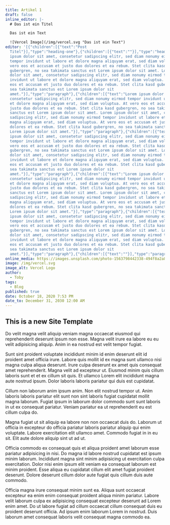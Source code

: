 ```yaml
---
title: Artikel 1
draft: false
inline_editor: |-
  # Das ist ein Titel

  Das ist ein Text

  ![Vercel Image](/img/vercel.svg "Das ist ein Text")
editor: '[{"children":[{"text":"Post
  Titel"}],"type":"heading-one"},{"children":[{"text":""}],"type":"heading-one"},{"type":"image","url":"https://source.unsplash.com/x2cYmbyGzLE","children":[{"text":""}]},{"children":[{"text":"Lorem
  ipsum dolor sit amet, consetetur sadipscing elitr, sed diam nonumy eirmod
  tempor invidunt ut labore et dolore magna aliquyam erat, sed diam voluptua. At
  vero eos et accusam et justo duo dolores et ea rebum. Stet clita kasd
  gubergren, no sea takimata sanctus est Lorem ipsum dolor sit amet. Lorem ipsum
  dolor sit amet, consetetur sadipscing elitr, sed diam nonumy eirmod tempor
  invidunt ut labore et dolore magna aliquyam erat, sed diam voluptua. At vero
  eos et accusam et justo duo dolores et ea rebum. Stet clita kasd gubergren, no
  sea takimata sanctus est Lorem ipsum dolor sit
  amet."}],"type":"paragraph"},{"children":[{"text":"Lorem ipsum dolor sit amet,
  consetetur sadipscing elitr, sed diam nonumy eirmod tempor invidunt ut labore
  et dolore magna aliquyam erat, sed diam voluptua. At vero eos et accusam et
  justo duo dolores et ea rebum. Stet clita kasd gubergren, no sea takimata
  sanctus est Lorem ipsum dolor sit amet. Lorem ipsum dolor sit amet, consetetur
  sadipscing elitr, sed diam nonumy eirmod tempor invidunt ut labore et dolore
  magna aliquyam erat, sed diam voluptua. At vero eos et accusam et justo duo
  dolores et ea rebum. Stet clita kasd gubergren, no sea takimata sanctus est
  Lorem ipsum dolor sit amet."}],"type":"paragraph"},{"children":[{"text":"Lorem
  ipsum dolor sit amet, consetetur sadipscing elitr, sed diam nonumy eirmod
  tempor invidunt ut labore et dolore magna aliquyam erat, sed diam voluptua. At
  vero eos et accusam et justo duo dolores et ea rebum. Stet clita kasd
  gubergren, no sea takimata sanctus est Lorem ipsum dolor sit amet. Lorem ipsum
  dolor sit amet, consetetur sadipscing elitr, sed diam nonumy eirmod tempor
  invidunt ut labore et dolore magna aliquyam erat, sed diam voluptua. At vero
  eos et accusam et justo duo dolores et ea rebum. Stet clita kasd gubergren, no
  sea takimata sanctus est Lorem ipsum dolor sit
  amet."}],"type":"paragraph"},{"children":[{"text":"Lorem ipsum dolor sit amet,
  consetetur sadipscing elitr, sed diam nonumy eirmod tempor invidunt ut labore
  et dolore magna aliquyam erat, sed diam voluptua. At vero eos et accusam et
  justo duo dolores et ea rebum. Stet clita kasd gubergren, no sea takimata
  sanctus est Lorem ipsum dolor sit amet. Lorem ipsum dolor sit amet, consetetur
  sadipscing elitr, sed diam nonumy eirmod tempor invidunt ut labore et dolore
  magna aliquyam erat, sed diam voluptua. At vero eos et accusam et justo duo
  dolores et ea rebum. Stet clita kasd gubergren, no sea takimata sanctus est
  Lorem ipsum dolor sit amet."}],"type":"paragraph"},{"children":[{"text":"Lorem
  ipsum dolor sit amet, consetetur sadipscing elitr, sed diam nonumy eirmod
  tempor invidunt ut labore et dolore magna aliquyam erat, sed diam voluptua. At
  vero eos et accusam et justo duo dolores et ea rebum. Stet clita kasd
  gubergren, no sea takimata sanctus est Lorem ipsum dolor sit amet. Lorem ipsum
  dolor sit amet, consetetur sadipscing elitr, sed diam nonumy eirmod tempor
  invidunt ut labore et dolore magna aliquyam erat, sed diam voluptua. At vero
  eos et accusam et justo duo dolores et ea rebum. Stet clita kasd gubergren, no
  sea takimata sanctus est Lorem ipsum dolor sit
  amet."}],"type":"paragraph"},{"children":[{"text":""}],"type":"paragraph"},{"type":"video","url":"https://player.vimeo.com/video/52656246","children":[{"text":"https://player.vimeo.com/video/52656246"}]},{"children":[{"text":""}],"type":"paragraph"}]'
online_media: https://images.unsplash.com/photo-1563798442338-494f8a2a8c4d?crop=entropy&cs=srgb&fm=jpg&ixid=MXwxOTI5Nzd8MHwxfHNlYXJjaHwyMXx8c3Usbix8ZW58MHwwfHw&ixlib=rb-1.2.1&q=85
image: /img/vercel.svg
image_alt: Vercel Logo
author:
  - Toby
tags:
  - Blog
published: true
date: October 18, 2020 7:53 PM
date_to: December 31, 2030 12:00 AM
---
```


## This is a new Site Template

Do velit magna velit aliquip veniam magna occaecat eiusmod qui reprehenderit deserunt ipsum non esse. Magna velit irure ea labore eu eu velit adipisicing aliquip. Anim in ea nostrud est velit tempor fugiat.

Sunt sint proident voluptate incididunt minim id enim deserunt elit id proident amet officia irure. Labore quis mollit id ex magna sunt ullamco nisi magna culpa aliqua deserunt. Irure culpa deserunt ex amet quis consequat amet reprehenderit. Magna velit ad excepteur ut. Eiusmod minim quis cillum laboris sunt et et ex cillum sit quis. Et ullamco Lorem elit incididunt magna aute nostrud ipsum. Dolor laboris laboris pariatur qui duis est cupidatat.

Cillum non laborum anim ipsum anim. Non elit nostrud tempor ut. Anim laboris laboris pariatur elit sunt non sint laboris fugiat cupidatat mollit magna laborum. Fugiat ipsum in laborum dolor commodo sunt sunt laboris in ut ex consequat pariatur. Veniam pariatur ea ut reprehenderit eu est cillum culpa do.

Magna fugiat ut sit aliquip ea labore non non occaecat duis do. Laborum ut officia in excepteur do officia pariatur laboris pariatur aliquip qui enim voluptate. Labore exercitation elit ullamco amet. Commodo fugiat in in eu sit. Elit aute dolore aliquip sint ut ad ut.

Officia commodo ex consequat quis et aliqua proident amet laborum esse pariatur adipisicing in nisi. Do magna id labore nostrud cupidatat est ipsum minim laborum. Incididunt magna sint minim adipisicing ut exercitation culpa exercitation. Dolor nisi enim ipsum elit veniam ea consequat laborum est minim proident. Esse aliqua eu cupidatat cillum elit amet fugiat proident deserunt. Dolore deserunt cillum dolor aute fugiat quis cillum duis aute commodo.

Officia magna irure consequat minim sunt ea. Aliqua sunt occaecat excepteur ea enim enim consequat proident aliqua minim pariatur. Labore velit laborum culpa ex adipisicing consequat excepteur deserunt ad Lorem enim amet. Do ut labore fugiat ad cillum occaecat cillum consequat duis eu proident deserunt officia. Ad ipsum enim laborum Lorem in nostrud. Duis laborum amet consequat laboris velit consequat magna commodo ea.
